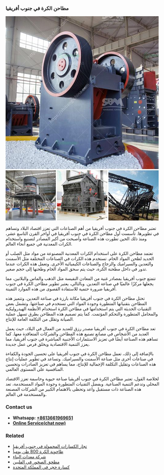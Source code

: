 <h3>مطاحن الكرة في جنوب أفريقيا</h3><img src='1701853950.jpg' alt=''><p>تعتبر مطاحن الكرة في جنوب أفريقيا من أهم الصناعات التي تعزز اقتصاد البلاد وتساهم في تطويرها. تأسست أول مطاحن الكرة في جنوب أفريقيا في أواخر القرن التاسع عشر، ومنذ ذلك الحين تطورت هذه الصناعة وأصبحت من أكبر المصادر لتصنيع واستخدام الكرات المعدنية في جميع أنحاء العالم.</p><p>تعتمد مطاحن الكرة على استخدام الكرات المعدنية المصنوعة من مواد مثل الصلب أو الحديد لطحن المواد الخام. تستخدم هذه الكرات في الصناعات المختلفة مثل الأسمنت والتعدين والسيراميك والزجاج والصناعات الكيميائية الأخرى. وتعمل هذه الكرات عندما تدور في داخل مطحنة الكرة، حيث يتم سحق المواد الخام وطحنها إلى حجم صغير.</p><p>تتمتع جنوب أفريقيا بمصادر غنية من المعادن النفيسة مثل الذهب والماس والبلاتين، مما يجعلها مركزًا عالميًا في صناعة التعدين. وبالتالي، يعتبر تطوير مطاحن الكرة في جنوب أفريقيا ضرورة حتمية للاستفادة القصوى من هذه الموارد الثمينة.</p><p>تحتل مطاحن الكرة في جنوب أفريقيا مكانة بارزة في صناعة التعدين. وتتميز هذه المطاحن بتقنياتها المتطورة وجودة المواد التي تستخدم في صناعتها. وتشمل بعض التقنيات الحديثة التي يتم استخدامها في مطاحن الكرة استخدام الأنظمة الهيدروليكية والمحامل المتطورة والتحكم المؤتمت. كما يتم تصميم هذه المطاحن بطرق تسهل عملية الصيانة وتقلل من التكلفة العامة للإنتاج.</p><p>تعد مطاحن الكرة في جنوب أفريقيا مصدر رزق للعديد من العمال في البلاد، حيث يعمل العديد من الأشخاص في مصانع تصنيع هذه المطاحن والشركات المتعاقدة معها. كما تساهم هذه الصناعة أيضًا في تعزيز الاستثمارات الأجنبية المباشرة في جنوب أفريقيا، مما يعزز التنمية الاقتصادية ويخلق فرص عمل جديدة.</p><p>بالإضافة إلى ذلك، تعمل مطاحن الكرة في جنوب أفريقيا على تحسين الجودة والكفاءة في صناعات أخرى مثل صناعة الأسمنت والسيراميك. وتساعد في تطوير عمليات إنتاج هذه الصناعات وتقليل التكلفة الإجمالية للإنتاج، مما يساهم في تعزيز الصادرات وتحسين المنافسية على المستوى العالمي.</p><p>لخلاصة القول، تعتبر مطاحن الكرة في جنوب أفريقيا صناعة حيوية وحاسمة تعزز الاقتصاد المحلي وتدعم التنمية الصناعية. وبفضل التقنيات المتطورة وجودة المواد المستخدمة، تعد هذه الصناعة ذات مستقبل واعد وتحظى بالاهتمام الكبير من الشركات المصنعة والمستخدمة في العالم.</p><h3>Contact us</h3><ul><li><strong>Whatsapp:&nbsp;<a href="https://wa.me/8613661969651">+8613661969651</a></strong></li><li><a href="https://swt.shibang-china.com/?git&amp;zhl&amp;مطاحن الكرة في جنوب أفريقيا"><strong>Online Service(chat now)</strong></a></li></ul><h3>Related</h3><ul><li><a href='تجار الكسارات المحمولة في جنوب أفريقيا.md'>تجار الكسارات المحمولة في جنوب أفريقيا</a></li><li><a href='طاحونة الكرة 800 طن يومياً.md'>طاحونة الكرة 800 طن يومياً</a></li><li><a href='شركة معدات البناء.md'>شركة معدات البناء</a></li><li><a href='مطحق الصخور في الفلبين.md'>مطحق الصخور في الفلبين</a></li><li><a href='كسارة حجر في المملكة المتحدة.md'>كسارة حجر في المملكة المتحدة</a></li></ul>